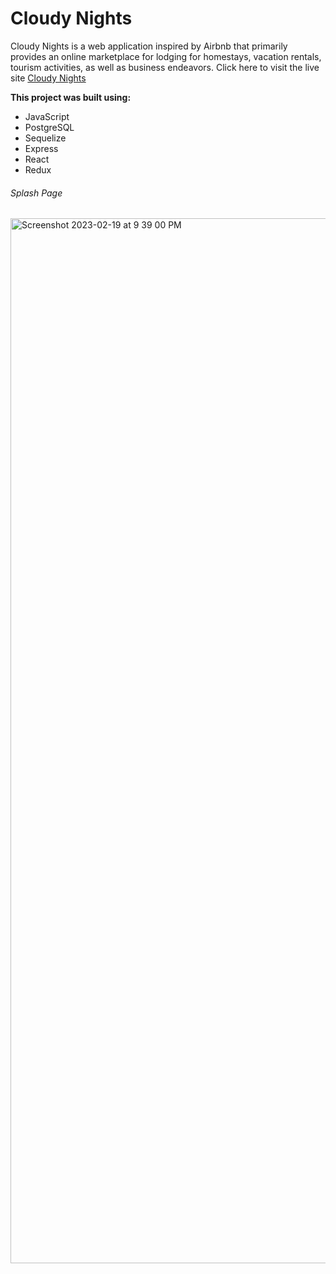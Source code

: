 # Cloudy Nights

Cloudy Nights is a web application inspired by Airbnb that primarily provides an online marketplace for lodging for homestays, vacation rentals, tourism activities, as well as business endeavors. Click here to visit the live site [Cloudy Nights](https://cloudy-nights.onrender.com/)

**This project was built using:**
- JavaScript
- PostgreSQL
- Sequelize
- Express
- React
- Redux

###### Splash Page 
<img width="1672" alt="Screenshot 2023-02-19 at 9 39 00 PM" src="https://user-images.githubusercontent.com/107530902/220018051-b8e70d17-cb73-4ecc-813b-155091b2c7fd.png">
